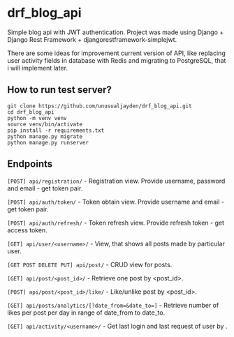 # drf_blog_api
Simple blog api with JWT authentication. Project was made using Django + Django Rest Framework + djangorestframework-simplejwt.

There are some ideas for improvement current version of API, like replacing user activity fields in database with Redis and migrating to PostgreSQL, that i will implement later. 


## How to run test server?
```
git clone https://github.com/unusualjayden/drf_blog_api.git
cd drf_blog_api
python -m venv venv
source venv/bin/activate
pip install -r requirements.txt
python manage.py migrate
python manage.py runserver
```

## Endpoints
```[POST] api/registration/``` - Registration view. Provide username, password and email - get token pair.

```[POST] api/auth/token/``` - Token obtain view. Provide username and email - get token pair.

```[POST] api/auth/refresh/``` - Token refresh view. Provide refresh token - get access token.

```[GET] api/user/<username>/``` - View, that shows all posts made by particular user.

```[GET POST DELETE PUT] api/post/``` -  CRUD view for posts.

```[GET] api/post/<post_id>/``` - Retrieve one post by <post_id>.

```[POST] api/post/<post_id>/like/``` - Like/unlike post by <post_id>.

```[GET] api/posts/analytics/[?date_from=&date_to=]``` - Retrieve number of likes per post per day in range of date_from to date_to.

```[GET] api/activity/<username>/``` - Get last login and last request of user by <username>.
